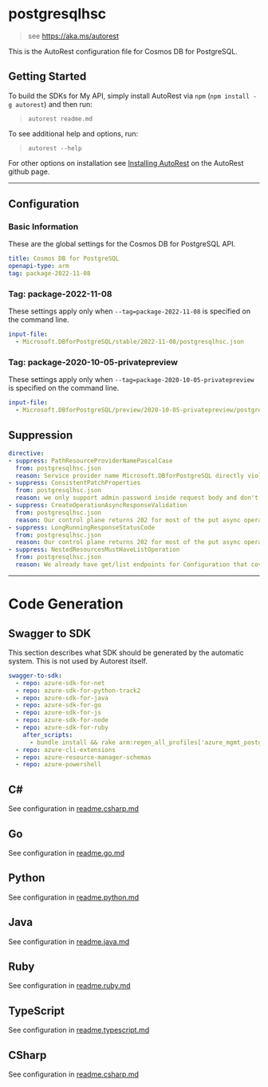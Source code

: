 # postgresqlhsc

> see https://aka.ms/autorest

This is the AutoRest configuration file for Cosmos DB for PostgreSQL.

## Getting Started

To build the SDKs for My API, simply install AutoRest via `npm` (`npm install -g autorest`) and then run:

> `autorest readme.md`

To see additional help and options, run:

> `autorest --help`

For other options on installation see [Installing AutoRest](https://aka.ms/autorest/install) on the AutoRest github page.

---

## Configuration

### Basic Information

These are the global settings for the Cosmos DB for PostgreSQL API.

``` yaml
title: Cosmos DB for PostgreSQL
openapi-type: arm
tag: package-2022-11-08
```


### Tag: package-2022-11-08

These settings apply only when `--tag=package-2022-11-08` is specified on the command line.

```yaml $(tag) == 'package-2022-11-08'
input-file:
  - Microsoft.DBforPostgreSQL/stable/2022-11-08/postgresqlhsc.json
```

### Tag: package-2020-10-05-privatepreview

These settings apply only when `--tag=package-2020-10-05-privatepreview` is specified on the command line.

```yaml $(tag) == 'package-2020-10-05-privatepreview'
input-file:
  - Microsoft.DBforPostgreSQL/preview/2020-10-05-privatepreview/postgresqlhsc.json
```

## Suppression
``` yaml
directive:
- suppress: PathResourceProviderNamePascalCase
  from: postgresqlhsc.json
  reason: Service provider name Microsoft.DBforPostgreSQL directly violates this rule.
- suppress: ConsistentPatchProperties
  from: postgresqlhsc.json
  reason: we only support admin password inside request body and don't return it
- suppress: CreateOperationAsyncResponseValidation
  from: postgresqlhsc.json
  reason: Our control plane returns 202 for most of the put async operation other than cluster creation.
- suppress: LongRunningResponseStatusCode
  from: postgresqlhsc.json
  reason: Our control plane returns 202 for most of the put async operation other than cluster creation.
- suppress: NestedResourcesMustHaveListOperation
  from: postgresqlhsc.json
  reason: We already have get/list endpoints for Configuration that covers both cases, node configurations and coordinator configurations.
```

---

# Code Generation

## Swagger to SDK

This section describes what SDK should be generated by the automatic system.
This is not used by Autorest itself.

``` yaml $(swagger-to-sdk)
swagger-to-sdk:
  - repo: azure-sdk-for-net
  - repo: azure-sdk-for-python-track2
  - repo: azure-sdk-for-java
  - repo: azure-sdk-for-go
  - repo: azure-sdk-for-js
  - repo: azure-sdk-for-node
  - repo: azure-sdk-for-ruby
    after_scripts:
      - bundle install && rake arm:regen_all_profiles['azure_mgmt_postgresqlhsc']
  - repo: azure-cli-extensions
  - repo: azure-resource-manager-schemas
  - repo: azure-powershell
```

## C#

See configuration in [readme.csharp.md](./readme.csharp.md)

## Go

See configuration in [readme.go.md](./readme.go.md)

## Python

See configuration in [readme.python.md](./readme.python.md)

## Java

See configuration in [readme.java.md](./readme.java.md)

## Ruby

See configuration in [readme.ruby.md](./readme.ruby.md)

## TypeScript

See configuration in [readme.typescript.md](./readme.typescript.md)

## CSharp

See configuration in [readme.csharp.md](./readme.csharp.md)
